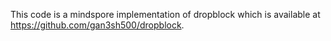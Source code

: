 This code is a mindspore implementation of dropblock which is available at https://github.com/gan3sh500/dropblock.